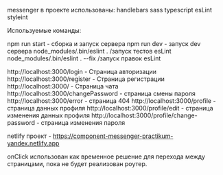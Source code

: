 messenger
в проекте использованы: handlebars sass typescript esLint styleint

Используемые команды:

npm run start - сборка и запуск сервера 
npm run dev - запуск dev сервера
node_modules/.bin/eslint .  /запуск тестов esLint
node_modules/.bin/eslint . --fix   /запуск правок esLint

http://localhost:3000/login - Страница авторизации
http://localhost:3000/register - Страница регистрации
http://localhost:3000/ - Страница чата
http://localhost:3000/changePassword - страница смены пароля
http://localhost:3000/error - страница 404
http://localhost:3000/profile - страница данных профиля
http://localhost:3000/profile/edit - страница изменения данных профиля
http://localhost:3000/profile/change-password - страница изменения пароля

netlify проект - https://component-messenger-practikum-yandex.netlify.app

onClick использован как временное решение для перехода между страницами, пока не будет реализован роутер.
